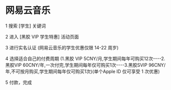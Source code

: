 # **网易云音乐**

1 搜索 [学生] 关键词

2 进入 [黑胶 VIP 学生特惠] 活动页面

3 进行实名认证 (网易云音乐的学生优惠仅限 14-22 周岁)

4 选择适合自己的付费周期 (1.黑胶 VIP 5CNY/月,学生期间每年可购买12次----2.黑胶VIP 60CNY/年,一次付完,学生期间每年仅可购买1次----3.黑胶SVIP 96CNY/年,不可按月购买,学生期间每年仅可购买1次)(单个Apple ID 仅可享受 1 次优惠)

5 付款，完成
